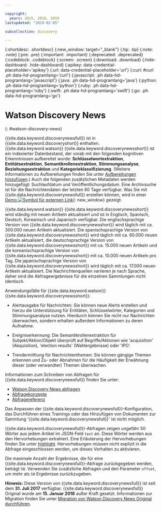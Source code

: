 ```yaml
---

copyright:
  years: 2015, 2018, 2019
lastupdated: "2019-02-05"

subcollection: discovery

---
```


{:shortdesc: .shortdesc}
{:new_window: target="_blank"}
{:tip: .tip}
{:note: .note}
{:pre: .pre}
{:important: .important}
{:deprecated: .deprecated}
{:codeblock: .codeblock}
{:screen: .screen}
{:download: .download}
{:hide-dashboard: .hide-dashboard}
{:apikey: data-credential-placeholder='apikey'} 
{:url: data-credential-placeholder='url'}
{:curl: #curl .ph data-hd-programlang='curl'}
{:javascript: .ph data-hd-programlang='javascript'}
{:java: .ph data-hd-programlang='java'}
{:python: .ph data-hd-programlang='python'}
{:ruby: .ph data-hd-programlang='ruby'}
{:swift: .ph data-hd-programlang='swift'}
{:go: .ph data-hd-programlang='go'}

# Watson Discovery News
{: #watson-discovery-news}

{{site.data.keyword.discoverynewsfull}} ist in {{site.data.keyword.discoveryshort}} enthalten. {{site.data.keyword.watson}} {{site.data.keyword.discoverynewsshort}} ist ein indexierter Datenbestand, der vorab mit den folgenden kognitiven Erkenntnissen aufbereitet wurde: **Schlüsselwortextraktion**, **Entitätsextraktion**, **Semantikrollenextraktion**, **Stimmungsanalyse**, **Beziehungsextraktion** und **Kategorieklassifizierung**. (Weitere Informationen zu Aufbereitungen finden Sie unter [Aufbereitungen hinzufügen](/docs/services/discovery?topic=discovery-configservice#adding-enrichments).) Auch die folgenden zusätzlichen Metadaten werden hinzugefügt: Suchlaufdatum und Veröffentlichungsdatum. Eine Archivsuche ist für die Nachrichtendaten der letzten 60 Tage verfügbar. Was Sie mit {{site.data.keyword.discoverynewsfull}} erstellen können, wird in einer [Demo ![Symbol für externen Link](../../icons/launch-glyph.svg "Symbol für externen Link")](https://discovery-news-demo.ng.bluemix.net/){: new_window} gezeigt.

{{site.data.keyword.watson}} {{site.data.keyword.discoverynewsshort}} wird ständig mit neuen Artikeln aktualisiert und ist in Englisch, Spanisch, Deutsch, Koreanisch und Japanisch verfügbar. Die englischsprachige Version von {{site.data.keyword.discoverynewsshort}} wird täglich mit ca. 300.000 neuen Artikeln aktualisiert. Die spanischsprachige Version von {{site.data.keyword.discoverynewsshort}} wird täglich mit ca. 60.000 neuen Artikeln aktualisiert, die deutschsprachige Version von {{site.data.keyword.discoverynewsshort}} mit ca. 15.000 neuen Artikeln und die koreanischsprachige Version von {{site.data.keyword.discoverynewsshort}} mit ca. 10.000 neuen Artikeln pro Tag. Die japanischsprachige Version von {{site.data.keyword.discoverynewsshort}} wird täglich mit ca. 17.000 neuen Artikeln aktualisiert. Die Nachrichtenquellen variieren je nach Sprache, daher sind die Abfrageergebnisse für die einzelnen Sammlungen nicht identisch.

Anwendungsfälle für {{site.data.keyword.watson}} {{site.data.keyword.discoverynewsshort}}:

- Alertausgabe für Nachrichten: Sie können neue Alerts erstellen und hierzu die Unterstützung für Entitäten, Schlüsselwörter, Kategorien und Stimmungsanalyse nutzen. Hierdurch können Sie nicht nur Nachrichten überwachen, sondern erhalten außerdem Informationen zu deren Aufnahme.

- Ereigniserkennung: Die Semantikrollenextraktion für Subjekt/Aktion/Objekt überprüft auf Begriffe/Aktionen wie 'acquisition' (Akquisition), 'election results' (Wahlergebnisse) oder 'IPO'.

- Trendermittlung für Nachrichtenthemen: Sie können gängige Themen erkennen und Zu- oder Abnahmen für die Häufigkeit der Erwähnung dieser (oder verwandter) Themen überwachen.

Informationen zum Schreiben von Abfragen für {{site.data.keyword.discoverynewsfull}} finden Sie unter:
- [Watson Discovery News abfragen](/docs/services/discovery?topic=discovery-query-concepts#querying-news)
- [Abfragekonzepte](/docs/services/discovery?topic=discovery-query-concepts)
- [Abfragereferenz](/docs/services/discovery?topic=discovery-query-reference#query-reference)

Das Anpassen der {{site.data.keyword.discoverynewsfull}}-Konfiguration, das Durchführen eines Trainings oder das Hinzufügen von Dokumenten zur Sammlung '{{site.data.keyword.discoverynewsfull}}' ist nicht möglich.

{{site.data.keyword.discoverynewsfull}}-Abfragen zeigen ungefähr 50 Wörter aus jedem Artikel im JSON-Feld `text` an. Diese Wörter werden aus den Hervorhebungen extrahiert. Eine Erläuterung der Hervorhebungen finden Sie unter [highlight](/docs/services/discovery?topic=discovery-query-parameters#highlight). Hervorhebungen müssen nicht explizit in die Abfrage eingeschlossen werden, um dieses Verhalten zu aktivieren.

Die maximale Anzahl der Ergebnisse, die für eine {{site.data.keyword.discoverynewsfull}}-Abfrage zurückgegeben werden, beträgt `50`. Verwenden Sie zusätzliche Abfragen und den Parameter `offset`, um mehr als `50` Ergebnisse zurückzugeben.

**Hinweis:** Diese Version von {{site.data.keyword.discoverynewsfull}} ist seit dem **31. Juli 2017** verfügbar. {{site.data.keyword.discoverynewsfull}} Original wurde am **15. Januar 2018** außer Kraft gesetzt. Informationen zur Migration finden Sie unter [Migration von Watson Discovery News Original durchführen](/docs/services/discovery?topic=discovery-migrate-bwdn#migrate-bwdn).
